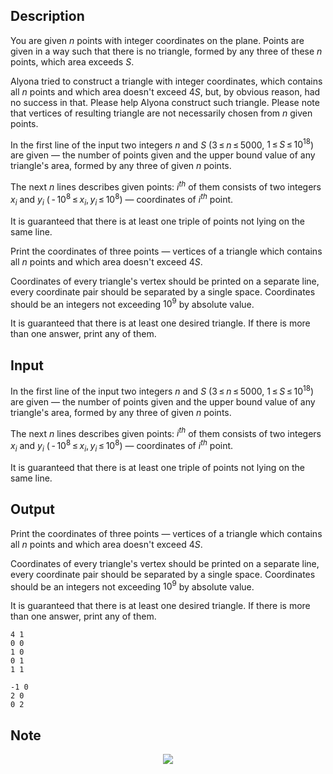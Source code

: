## Description

<div><p>You are given <span class="tex-span"><i>n</i></span> points with integer coordinates on the plane. Points are given in a way such that there is no triangle, formed by any three of these <span class="tex-span"><i>n</i></span> points, which area exceeds <span class="tex-span"><i>S</i></span>.</p><p>Alyona tried to construct a triangle with integer coordinates, which contains all <span class="tex-span"><i>n</i></span> points and which area doesn't exceed <span class="tex-span">4<i>S</i></span>, but, by obvious reason, had no success in that. Please help Alyona construct such triangle. Please note that vertices of resulting triangle are not necessarily chosen from <span class="tex-span"><i>n</i></span> given points.</p></div><div class="input-specification"><p>In the first line of the input two integers <span class="tex-span"><i>n</i></span> and <span class="tex-span"><i>S</i></span> (<span class="tex-span">3 ≤ <i>n</i> ≤ 5000</span>, <span class="tex-span">1 ≤ <i>S</i> ≤ 10<sup class="upper-index">18</sup></span>) are given&nbsp;— the number of points given and the upper bound value of any triangle's area, formed by any three of given <span class="tex-span"><i>n</i></span> points.</p><p>The next <span class="tex-span"><i>n</i></span> lines describes given points: <span class="tex-span"><i>i</i><sup class="upper-index"><i>th</i></sup></span> of them consists of two integers <span class="tex-span"><i>x</i><sub class="lower-index"><i>i</i></sub></span> and <span class="tex-span"><i>y</i><sub class="lower-index"><i>i</i></sub></span> <span class="tex-span">( - 10<sup class="upper-index">8</sup> ≤ <i>x</i><sub class="lower-index"><i>i</i></sub>, <i>y</i><sub class="lower-index"><i>i</i></sub> ≤ 10<sup class="upper-index">8</sup>)</span>&nbsp;— coordinates of <span class="tex-span"><i>i</i><sup class="upper-index"><i>th</i></sup></span> point.</p><p>It is guaranteed that there is at least one triple of points not lying on the same line.</p></div><div class="output-specification"><p>Print the coordinates of three points&nbsp;— vertices of a triangle which contains all <span class="tex-span"><i>n</i></span> points and which area doesn't exceed <span class="tex-span">4<i>S</i></span>.</p><p>Coordinates of every triangle's vertex should be printed on a separate line, every coordinate pair should be separated by a single space. Coordinates should be an integers not exceeding <span class="tex-span">10<sup class="upper-index">9</sup></span> by absolute value.</p><p>It is guaranteed that there is at least one desired triangle. If there is more than one answer, print any of them.</p></div>

## Input

<p>In the first line of the input two integers <span class="tex-span"><i>n</i></span> and <span class="tex-span"><i>S</i></span> (<span class="tex-span">3 ≤ <i>n</i> ≤ 5000</span>, <span class="tex-span">1 ≤ <i>S</i> ≤ 10<sup class="upper-index">18</sup></span>) are given&nbsp;— the number of points given and the upper bound value of any triangle's area, formed by any three of given <span class="tex-span"><i>n</i></span> points.</p><p>The next <span class="tex-span"><i>n</i></span> lines describes given points: <span class="tex-span"><i>i</i><sup class="upper-index"><i>th</i></sup></span> of them consists of two integers <span class="tex-span"><i>x</i><sub class="lower-index"><i>i</i></sub></span> and <span class="tex-span"><i>y</i><sub class="lower-index"><i>i</i></sub></span> <span class="tex-span">( - 10<sup class="upper-index">8</sup> ≤ <i>x</i><sub class="lower-index"><i>i</i></sub>, <i>y</i><sub class="lower-index"><i>i</i></sub> ≤ 10<sup class="upper-index">8</sup>)</span>&nbsp;— coordinates of <span class="tex-span"><i>i</i><sup class="upper-index"><i>th</i></sup></span> point.</p><p>It is guaranteed that there is at least one triple of points not lying on the same line.</p>

## Output

<p>Print the coordinates of three points&nbsp;— vertices of a triangle which contains all <span class="tex-span"><i>n</i></span> points and which area doesn't exceed <span class="tex-span">4<i>S</i></span>.</p><p>Coordinates of every triangle's vertex should be printed on a separate line, every coordinate pair should be separated by a single space. Coordinates should be an integers not exceeding <span class="tex-span">10<sup class="upper-index">9</sup></span> by absolute value.</p><p>It is guaranteed that there is at least one desired triangle. If there is more than one answer, print any of them.</p>





```input1
4 1
0 0
1 0
0 1
1 1

```




```output1
-1 0
2 0
0 2
```



## Note

<center> <img class="tex-graphics" src="file://U4fbAJll.png" style="max-width: 100.0%;max-height: 100.0%;"></center>

